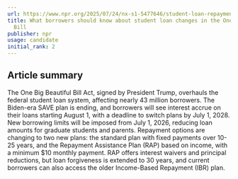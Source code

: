 ```yaml
---
url: https://www.npr.org/2025/07/24/nx-s1-5477646/student-loan-repayment-forgiveness-trump
title: What borrowers should know about student loan changes in the One Big Beautiful
  Bill
publisher: npr
usage: candidate
initial_rank: 2
---
```

## Article summary
The One Big Beautiful Bill Act, signed by President Trump, overhauls the federal student loan system, affecting nearly 43 million borrowers. The Biden-era SAVE plan is ending, and borrowers will see interest accrue on their loans starting August 1, with a deadline to switch plans by July 1, 2028. New borrowing limits will be imposed from July 1, 2026, reducing loan amounts for graduate students and parents. Repayment options are changing to two new plans: the standard plan with fixed payments over 10-25 years, and the Repayment Assistance Plan (RAP) based on income, with a minimum $10 monthly payment. RAP offers interest waivers and principal reductions, but loan forgiveness is extended to 30 years, and current borrowers can also access the older Income-Based Repayment (IBR) plan.
